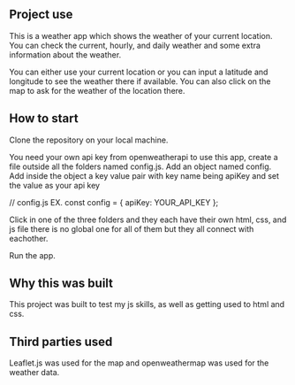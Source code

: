 ## Project use

This is a weather app which shows the weather of your current location.
You can check the current, hourly, and daily weather and some extra information about the weather.

You can either use your current location or you can input a latitude and longitude to see the weather there if available.
You can also click on the map to ask for the weather of the location there.

## How to start

Clone the repository on your local machine.

You need your own api key from openweatherapi to use this app, create a file outside all the folders named config.js. Add an object named config. Add inside the object a key value pair with key name being apiKey and set the value as your api key

// config.js
EX. const config = { apiKey: YOUR_API_KEY };

Click in one of the three folders and they each have their own html, css, and js file there is no global one for all of them but they all connect with eachother.

Run the app.

## Why this was built

This project was built to test my js skills, as well as getting used to html and css.

## Third parties used

Leaflet.js was used for the map and openweathermap was used for the weather data.
